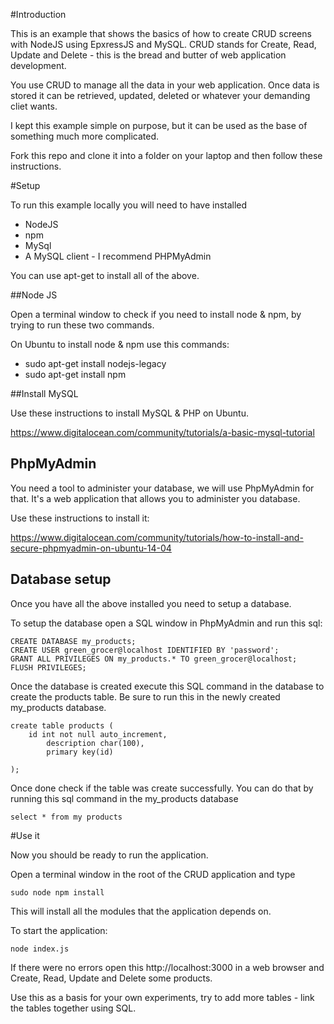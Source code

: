#Introduction

This is an example that shows the basics of how to create CRUD screens with NodeJS using EpxressJS and MySQL. CRUD stands for Create, Read, Update and Delete - this is the bread and butter of web application development. 

You use CRUD to manage all the data in your web application. Once data is stored it can be retrieved, updated, deleted or whatever your demanding cliet wants.

I kept this example simple on purpose, but it can be used as the base of something much more complicated.

Fork this repo and clone it into a folder on your laptop and then follow these instructions.

#Setup

To run this example locally you will need to have installed
* NodeJS
* npm
* MySql
* A MySQL client - I recommend PHPMyAdmin

You can use apt-get to install all of the above.

##Node JS

Open a terminal window to check if you need to install node & npm, by trying to run these two commands.

On Ubuntu to install node & npm use this commands:
* sudo apt-get install nodejs-legacy
* sudo apt-get install npm

##Install MySQL

Use these instructions to install MySQL & PHP on Ubuntu.

https://www.digitalocean.com/community/tutorials/a-basic-mysql-tutorial

## PhpMyAdmin

You need a tool to administer your database, we will use PhpMyAdmin for that. It's a web application that allows you to administer you database.

Use these instructions to install it:

https://www.digitalocean.com/community/tutorials/how-to-install-and-secure-phpmyadmin-on-ubuntu-14-04

## Database setup

Once you have all the above installed you need to setup a database.

To setup the database open a SQL window in PhpMyAdmin and run this sql:

```
CREATE DATABASE my_products;
CREATE USER green_grocer@localhost IDENTIFIED BY 'password';
GRANT ALL PRIVILEGES ON my_products.* TO green_grocer@localhost;
FLUSH PRIVILEGES;
```


Once the database is created execute this SQL command in the database to create the products table. Be sure to run this in the newly created my_products database.

```
create table products (
	id int not null auto_increment,
        description char(100),
        primary key(id)
        
);
```

Once done check if the table was create successfully. You can do that by running this sql command in the my_products database

```
select * from my products
```

#Use it

Now you should be ready to run the application.

Open a terminal window in the root of the CRUD application and type

```sudo node npm install```

This will install all the modules that the application depends on.

To start the application:

``` node index.js  ```

If there were no errors open this http://localhost:3000 in a web browser and Create, Read, Update and Delete some products.

Use this as a basis for your own experiments, try to add more tables - link the tables together using SQL.
